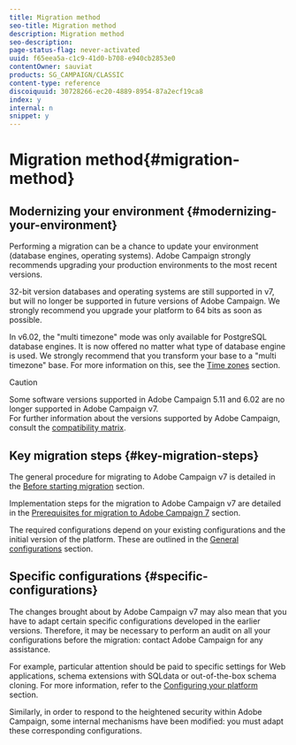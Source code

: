 ```yaml
---
title: Migration method
seo-title: Migration method
description: Migration method
seo-description: 
page-status-flag: never-activated
uuid: f65eea5a-c1c9-41d0-b708-e940cb2853e0
contentOwner: sauviat
products: SG_CAMPAIGN/CLASSIC
content-type: reference
discoiquuid: 30728266-ec20-4889-8954-87a2ecf19ca8
index: y
internal: n
snippet: y
---
```


# Migration method{#migration-method}

## Modernizing your environment {#modernizing-your-environment}

Performing a migration can be a chance to update your environment (database engines, operating systems). Adobe Campaign strongly recommends upgrading your production environments to the most recent versions.

32-bit version databases and operating systems are still supported in v7, but will no longer be supported in future versions of Adobe Campaign. We strongly recommend you upgrade your platform to 64 bits as soon as possible.

In v6.02, the "multi timezone" mode was only available for PostgreSQL database engines. It is now offered no matter what type of database engine is used. We strongly recommend that you transform your base to a "multi timezone" base. For more information on this, see the [Time zones](../../migration/using/migration-method.md#time-zones) section.

>[!CAUTION]
>
>Some software versions supported in Adobe Campaign 5.11 and 6.02 are no longer supported in Adobe Campaign v7.  
>For further information about the versions supported by Adobe Campaign, consult the [compatibility matrix](https://helpx.adobe.com/campaign/kb/compatibility-matrix.html).

## Key migration steps {#key-migration-steps}

The general procedure for migrating to Adobe Campaign v7 is detailed in the [Before starting migration](../../migration/using/before-starting-migration.md) section.

Implementation steps for the migration to Adobe Campaign v7 are detailed in the [Prerequisites for migration to Adobe Campaign 7](../../migration/using/prerequisites-for-migration-to-adobe-campaign-7.md) section.

The required configurations depend on your existing configurations and the initial version of the platform. These are outlined in the [General configurations](../../migration/using/general-configurations.md) section.

## Specific configurations {#specific-configurations}

The changes brought about by Adobe Campaign v7 may also mean that you have to adapt certain specific configurations developed in the earlier versions. Therefore, it may be necessary to perform an audit on all your configurations before the migration: contact Adobe Campaign for any assistance.

For example, particular attention should be paid to specific settings for Web applications, schema extensions with SQLdata or out-of-the-box schema cloning. For more information, refer to the [Configuring your platform](../../migration/using/configuring-your-platform.md) section.

Similarly, in order to respond to the heightened security within Adobe Campaign, some internal mechanisms have been modified: you must adapt these corresponding configurations.
